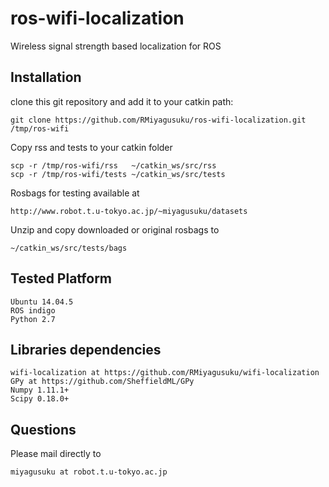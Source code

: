 # ros-wifi-localization
Wireless signal strength based localization for ROS

## Installation

clone this git repository and add it to your catkin path:

    git clone https://github.com/RMiyagusuku/ros-wifi-localization.git /tmp/ros-wifi

Copy rss and tests to your catkin folder
    
    scp -r /tmp/ros-wifi/rss   ~/catkin_ws/src/rss
    scp -r /tmp/ros-wifi/tests ~/catkin_ws/src/tests
  
Rosbags for testing available at

    http://www.robot.t.u-tokyo.ac.jp/~miyagusuku/datasets

Unzip and copy downloaded or original rosbags to
    
    ~/catkin_ws/src/tests/bags


## Tested Platform

    Ubuntu 14.04.5
    ROS indigo
    Python 2.7

## Libraries dependencies

    wifi-localization at https://github.com/RMiyagusuku/wifi-localization
    GPy at https://github.com/SheffieldML/GPy
    Numpy 1.11.1+
    Scipy 0.18.0+

## Questions

Please mail directly to 

    miyagusuku at robot.t.u-tokyo.ac.jp

